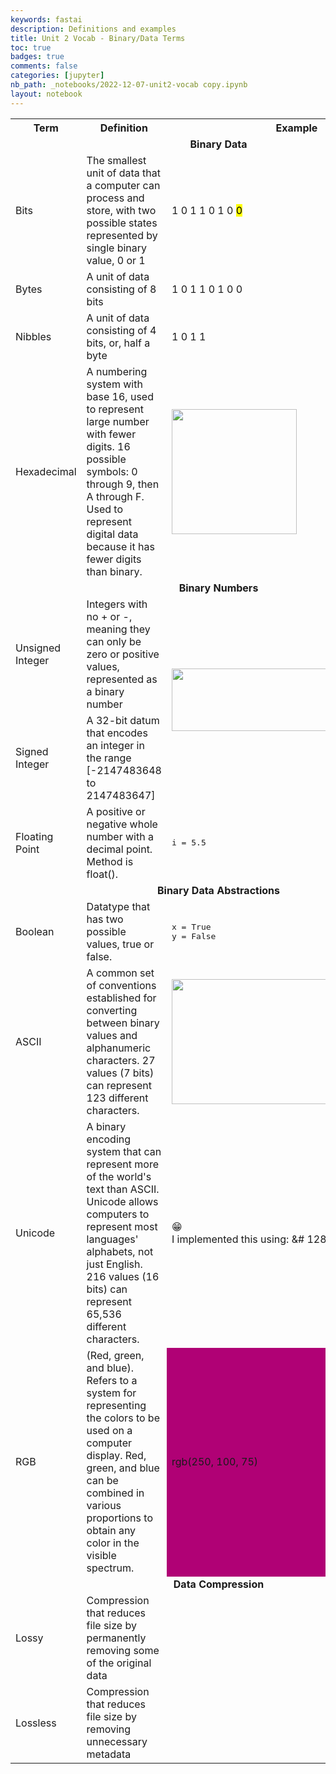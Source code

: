 ```yaml
---
keywords: fastai
description: Definitions and examples
title: Unit 2 Vocab - Binary/Data Terms
toc: true 
badges: true
comments: false
categories: [jupyter]
nb_path: _notebooks/2022-12-07-unit2-vocab copy.ipynb
layout: notebook
---
```


<!--
#################################################
### THIS FILE WAS AUTOGENERATED! DO NOT EDIT! ###
#################################################
# file to edit: _notebooks/2022-12-07-unit2-vocab copy.ipynb
-->

<div class="container" id="notebook-container">
        
<div class="cell border-box-sizing text_cell rendered"><div class="inner_cell">
<div class="text_cell_render border-box-sizing rendered_html">
<html>
<meta charset="UTF-8">
<table>
    <tr>
        <th>Term</th>
        <th>Definition</th>
        <th>Example</th>
    </tr>
    <tr>
        <td colspan="3" style="text-align: center; vertical-align: middle;"><b>Binary Data</b></td>
    </tr>
    <tr>
        <td>Bits</td>
        <td>The smallest unit of data that a computer can process and store, with two possible states represented by single binary value, 0 or 1 </td>
        <td> 1 0 1 1 0 1 0 <mark>0</mark></td>
    </tr>
    <tr>
        <td>Bytes</td>
        <td>A unit of data consisting of 8 bits</td>
        <td> 1 0 1 1 0 1 0 0</td>
    </tr>
    <tr>
        <td>Nibbles</td>
        <td>A unit of data consisting of 4 bits, or, half a byte</td>
        <td>1 0 1 1</td>
    </tr>
    <tr>
        <td>Hexadecimal</td>
        <td>A numbering system with base 16, used to represent large number with fewer digits. 16 possible symbols: 0 through 9, then A through F. Used to represent digital data because it has fewer digits than binary. </td>
        <td><img src="https://upload.wikimedia.org/wikipedia/commons/thumb/e/eb/Hexadecimal_multiplication_table.svg/2000px-Hexadecimal_multiplication_table.svg.png" width="200" height="200"></td>
    </tr>
    <tr>
        <td colspan="3" style="text-align: center; vertical-align: middle;"><b>Binary Numbers</b></td>
    </tr>
    <tr>
        <td>Unsigned Integer</td>
        <td> Integers with no + or -, meaning they can only be zero or positive values, represented as a binary number</td>
        <td rowspan="2"><img src="https://i.stack.imgur.com/0SQVh.png" width="400" height="100"></td>
    </tr>
    <tr>
        <td>Signed Integer</td>
        <td>A 32-bit datum that encodes an integer in the range [-2147483648 to 2147483647]</td>
    </tr>
    <tr>
        <td>Floating Point</td>
        <td>A positive or negative whole number with a decimal point. Method is float(). </td>
        <td><pre>i = 5.5</pre></td>
    </tr>
    <tr>
        <td colspan="3" style="text-align: center; vertical-align: middle;"><b>Binary Data Abstractions</b></td>
    </tr>
    <tr>
        <td>Boolean</td>
        <td>Datatype that has two possible values, true or false.</td>
        <td><pre>x = True<br>y = False</pre></td>
    </tr>
    <tr>
        <td>ASCII</td>
        <td>A common set of conventions established for converting between binary values and alphanumeric characters. 27 values (7 bits) can represent 123 different characters. </td>
        <td><img src="https://upload.wikimedia.org/wikipedia/commons/c/cf/USASCII_code_chart.png" width="400" height="200"></td>
    </tr>
    <tr>
        <td>Unicode</td>
        <td> A binary encoding system that can represent more of the world's text than ASCII. Unicode allows computers to represent most languages' alphabets, not just English. 216 values (16 bits) can represent 65,536 different characters. </td>
        <td>&#128513;<br>I implemented this using: &# 128513 ;</td>
    </tr>
    <tr>
        <td>RGB</td>
        <td> (Red, green, and blue). Refers to a system for representing the colors to be used on a computer display. Red, green, and blue can be combined in various proportions to obtain any color in the visible spectrum. </td>
        <td bgcolor="rgb(250, 100, 75)"> rgb(250, 100, 75) </td>
    </tr>
    <tr>
        <td colspan="3" style="text-align: center; vertical-align: middle;"><b>Data Compression</b></td>
    </tr>
    <tr>
        <td>Lossy</td>
        <td>Compression that reduces file size by permanently removing some of the original data</td>
        <td></td>
    </tr>
    <tr>
        <td>Lossless</td>
        <td>Compression that reduces file size by removing unnecessary metadata</td>
        <td></td>
    </tr>
</table>
</html>
</div>
</div>
</div>
</div>
 

